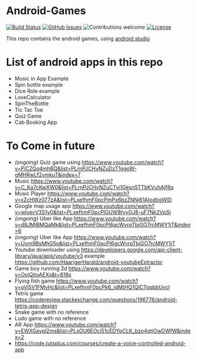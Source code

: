 # Android-Games

[![Build Status](https://travis-ci.org/GoyalYatin/Android-Games.svg?branch=master)](http://travis-ci.org/GoyalYatin/Android-Games)
[![GitHub Issues](https://img.shields.io/github/issues/GoyalYatin/Android-Games.svg)](https://github.com/GoyalYatin/Android-Games/issues)
![Contributions welcome](https://img.shields.io/badge/contributions-welcome-brightgreen.svg)
[![License](https://img.shields.io/badge/license-MIT-blue.svg)](https://opensource.org/licenses/MIT)

This repo contains the android games, using [android studio](https://developer.android.com/guide)

# List of android apps in this repo 
- Music in App Example
- Spin bottle example
- Dice Role example
- LoveCalculator
- SpinTheBottle
- Tic Tac Toe
- Quiz Game
- Cab Booking App

# To Come in future
- _(ongoing)_ Quiz game using https://www.youtube.com/watch?v=PiCZQg4mhBQ&list=PLrnPJCHvNZuDzT1ggoW-gMHRwLf2vmkuT&index=7
- Music https://www.youtube.com/watch?v=C_Ka7cKwXW0&list=PLrnPJCHvNZuCTyi1Gesn5TTbKVuhAjf8q
- Music Player https://www.youtube.com/watch?v=xZcHWz077zA&list=PLxefhmF0pcPmPx6bzZNNi61AIodtigWlD
- Google map usage app https://www.youtube.com/watch?v=wlvevV3S1y0&list=PLxefhmF0pcPlGUW8tyyOJ8-uF7Nk2VpSj
- _(ongoing)_ Uber like App https://www.youtube.com/watch?v=d8JMjBMQaMk&list=PLxefhmF0pcPl6gcWvrpTbjGO7rcMWY1jT&index=6
- _(ongoing)_ Uber like App https://www.youtube.com/watch?v=Uom9BsMhG5o&list=PLxefhmF0pcPl6gcWvrpTbjGO7rcMWY1jT
- Youtube downloader using https://developers.google.com/api-client-library/java/apis/youtube/v3
example https://github.com/HaarigerHarald/android-youtubeExtractor
- Game boy running 2d https://www.youtube.com/watch?v=OojQitoAEXs&t=818s
- Flying fish game https://www.youtube.com/watch?v=oVj5V1FMvHc&list=PLxefhmF0pcPk6_jdMtHQ1QICTgqbbUvcI
- Tetris game https://codereview.stackexchange.com/questions/196776/android-tetris-app-design
- Snake game with no reference
- Ludo game with no reference
- AR App https://www.youtube.com/watch?v=EWXGaypl2ms&list=PLsOU6EOcj51cEDYpCLK_bzo4qtjOwDWfW&index=2
- https://code.tutsplus.com/courses/create-a-voice-controlled-android-app